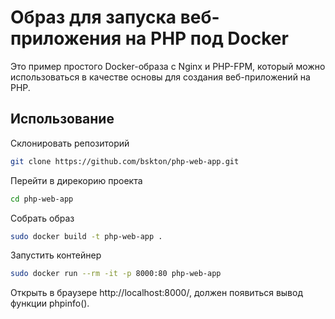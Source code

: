 # Образ для запуска веб-приложения на PHP под Docker

Это пример простого Docker-образа с Nginx и PHP-FPM, который можно использоваться в качестве основы для создания веб-приложений на PHP.

## Использование
Склонировать репозиторий
```bash
git clone https://github.com/bskton/php-web-app.git
```

Перейти в дирекорию проекта
```bash
cd php-web-app
```

Собрать образ
```bash
sudo docker build -t php-web-app .
```

Запустить контейнер
```bash
sudo docker run --rm -it -p 8000:80 php-web-app
```

Открыть в браузере http://localhost:8000/, должен появиться вывод функции phpinfo().
